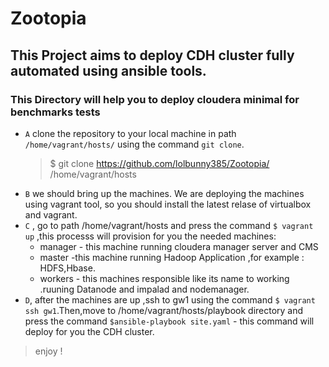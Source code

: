# Zootopia
## This Project aims to deploy CDH cluster fully automated using ansible tools.

### This Directory will help you to deploy cloudera minimal for benchmarks tests
- `A` clone the repository to your local machine in path `/home/vagrant/hosts/` using the command `git clone`.
  > $ git clone https://github.com/lolbunny385/Zootopia/ /home/vagrant/hosts
- `B` we should bring up the machines. We are deploying the machines using vagrant tool, so you should install the latest relase of virtualbox and vagrant.
- `C` , go to path /home/vagrant/hosts and press the command `$ vagrant up` ,this processs will provision for you the needed machines:
  - manager - this machine running cloudera manager server and CMS
  - master -this machine running Hadoop Application ,for example : HDFS,Hbase.
  - workers - this machines responsible like its name to working .ruuning Datanode and impalad and nodemanager.
- `D`, after the machines are up ,ssh to gw1 using the command `$ vagrant ssh gw1`.Then,move to /home/vagrant/hosts/playbook directory and press the command `$ansible-playbook site.yaml` - this command will deploy for you the CDH cluster.

> enjoy !
